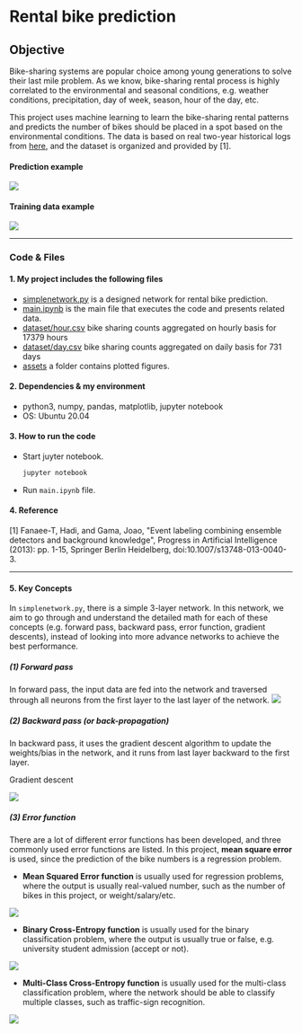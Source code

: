 # **Rental bike prediction**

## Objective

Bike-sharing systems are popular choice among young generations to solve their last mile problem.
As we know, bike-sharing rental process is highly correlated to the environmental and seasonal conditions, e.g. weather conditions,
precipitation, day of week, season, hour of the day, etc.

This project uses machine learning to learn the bike-sharing rental patterns
and predicts the number of bikes should be placed in a spot based on the environmental conditions. The data is based
on real two-year historical logs from [here](http://capitalbikeshare.com/system-data), and the dataset is organized and provided by [1].


#### **Prediction example**
![][image2]

#### **Training data example**
![][image1]

---

### Code & Files

#### 1. My project includes the following files
* [simplenetwork.py](simplenetwork.py) is a designed network for rental bike prediction.
* [main.ipynb](main.ipynb) is the main file that executes the code and presents related data.
* [dataset/hour.csv](dataset/hour.csv) bike sharing counts aggregated on hourly basis for 17379 hours
* [dataset/day.csv](dataset/day.csv) bike sharing counts aggregated on daily basis for 731 days
* [assets](assets) a folder contains plotted figures.

#### 2. Dependencies & my environment

* python3, numpy, pandas, matplotlib, jupyter notebook
* OS: Ubuntu 20.04

#### 3. How to run the code

* Start juyter notebook.

	```sh
	jupyter notebook
	```

* Run `main.ipynb` file.

#### 4. Reference

[1] Fanaee-T, Hadi, and Gama, Joao, "Event labeling combining ensemble detectors and background knowledge", Progress in Artificial Intelligence (2013): pp. 1-15, Springer Berlin Heidelberg, doi:10.1007/s13748-013-0040-3.


[//]: # (Image References)
[image1]: ./assets/data.png
[image2]: ./assets/prediction.png
[forward]: ./assets/forward.jpg
[error_MSE]: ./assets/error_MSE.jpg
[gradient_descent]: ./assets/gradient_descent.JPG
[cross_entropy]: ./assets/cross_entropy.JPG
[mult_class_cross_entropy]: ./assets/m_class.JPG

----

#### 5. Key Concepts

In `simplenetwork.py`, there is a simple 3-layer network. In this network, we aim to go through and understand the detailed
math for each of these concepts (e.g. forward pass, backward pass, error function, gradient descents), instead of looking into more advance networks to achieve the best performance.

##### (1) Forward pass

In forward pass, the input data are fed into the network and traversed
through all neurons from the first layer to the last layer of the network.
![][forward]

##### (2) Backward pass (or back-propagation)

In backward pass, it uses the gradient descent algorithm to update the
weights/bias in the network, and it runs from last layer backward to the first layer.

Gradient descent

![][gradient_descent]

##### (3) Error function

There are a lot of different error functions has been developed, and three commonly used error functions are listed. In this project, **mean square error** is used, since the prediction of the bike numbers is a regression problem.

* **Mean Squared Error function** is usually used for regression problems, where the output is usually real-valued number, such as
the number of bikes in this project, or weight/salary/etc.

![][error_MSE]

* **Binary Cross-Entropy function** is usually used for the binary classification problem, where the output is usually true or false,
e.g. university student admission (accept or not).

![][cross_entropy]

* **Multi-Class Cross-Entropy function** is usually used for the multi-class classification problem, where the network should be able to classify
multiple classes, such as traffic-sign recognition.

![][mult_class_cross_entropy]
